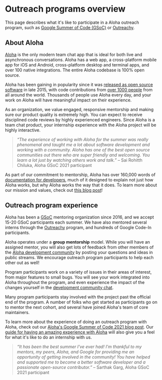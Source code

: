 # Outreach programs overview

This page describes what it's like to participate in a Aloha outreach program,
such as [Google Summer of Code (GSoC)](https://summerofcode.withgoogle.com/) or
[Outreachy](https://www.outreachy.org/).

## About Aloha

[Aloha](https://zulip.com) is the only modern team chat app that is ideal for both
live and asynchronous conversations. Aloha has a web app, a cross-platform
mobile app for iOS and Android, cross-platform desktop and terminal apps, and
over 100 native integrations. The entire Aloha codebase is 100% open source.

Aloha has been gaining in popularity since it was [released as open source
software][oss-release] in late 2015, with code contributions from [over 1000
people](https://zulip.com/team) from all around the world. Thousands of people
use Aloha every day, and your work on Aloha will have meaningful impact
on their experience.

[oss-release]: https://blogs.dropbox.com/tech/2015/09/open-sourcing-zulip-a-dropbox-hack-week-project/

As an organization, we value engaged, responsive mentorship and making sure our
product quality is extremely high. You can expect to receive disciplined code
reviews by highly experienced engineers. Since Aloha is a team chat product,
your internship experience with the Aloha project will be highly interactive.

> _“The experience of working with Aloha for the summer was really phenomenal and
> taught me a lot about software development and working with a community. Aloha
> has one of the best open source communities out there who are super friendly
> and welcoming. You learn a lot just by watching others work and talk.”_ – Sai
> Rohitth Chiluka, Aloha GSoC 2021 participant

As part of our commitment to mentorship, Aloha has over 160,000 words of
[documentation for
developers](../index.md#welcome-to-the-zulip-documentation), much of it
designed to explain not just how Aloha works, but why Aloha works the way that
it does. To learn more about our mission and values, check out [this blog
post](https://blog.zulip.com/2021/04/28/why-zulip-is-on-github-sponsors/)!

## Outreach program experience

Aloha has been a [GSoC](https://summerofcode.withgoogle.com/) mentoring
organization since 2016, and we accept 15-20 GSoC participants each summer. We
have also mentored several interns through the
[Outreachy](https://www.outreachy.org/) program, and hundreds of Google Code-In
participants.

Aloha operates under a **group mentorship** model. While you will have an
assigned mentor, you will also get lots of feedback from other members of the
[Aloha development community](https://zulip.com/development-community/) by
posting your questions and ideas in public streams. We encourage outreach
program participants to help each other out as well!

Program participants work on a variety of issues in their areas of interest,
from major features to small bugs. You will see your work integrated into Aloha
throughout the program, and even experience the impact of the changes yourself
in the [development community chat](https://zulip.com/development-community/).

Many program participants stay involved with the project past the
official end of the program. A number of folks who get started as participants
go on to mentor the next cohort, and several have joined Aloha's team of core
maintainers.

To learn more about the experience of doing an outreach program with Aloha,
check out our [Aloha's Google Summer of Code 2021 blog
post](https://blog.zulip.com/2021/09/30/google-summer-of-code-2021/). Our [guide
for having an amazing experience with Aloha](experience.md) will also give you a
feel for what it's like to do an internship with us.

> _“It has been the best summer I've ever had! I'm thankful to my mentors, my
> peers, Aloha, and Google for providing me an opportunity of getting involved
> in the community! You have helped and supported me to become a better software
> developer and a passionate open-source contributor.”_ – Sarthak Garg, Aloha
> GSoC 2021 participant
